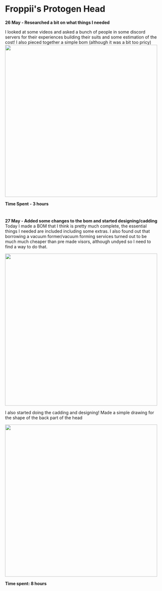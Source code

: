 # Froppii's Protogen Head
**26 May - Researched a bit on what things I needed**

I looked at some videos and asked a bunch of people in some discord servers for their experiences building their suits and some estimation of the cost! I also pieced together a simple bom (although it was a bit too pricy)
<img src="https://hc-cdn.hel1.your-objectstorage.com/s/v3/2934b2e9ccbfa103ede5b0f44b6db2a5a5a56dc9_image.png" width="500">

**Time Spent - 3 hours**
#
**27 May - Added some changes to the bom and started designing/cadding** 
Today I made a BOM that I think is pretty much complete, the essential things I needed are included including some extras. I also found out that borrowing a vacuum former/vacuum forming services turned out to be much much cheaper than pre made visors, although undyed so I need to find a way to do that.

<img src="https://hc-cdn.hel1.your-objectstorage.com/s/v3/69b031de945466199a5ec3b4a12718b40fa0aac1_image.png" width="500">

I also started doing the cadding and designing! Made a simple drawing for the shape of the back part of the head

<img src="https://hc-cdn.hel1.your-objectstorage.com/s/v3/f9fffe2fc1aa91277e72a7333c0a2c991339d271_screenshot_2025-05-28_12.39.37_am.png" width="500">

**Time spent: 8 hours** 
